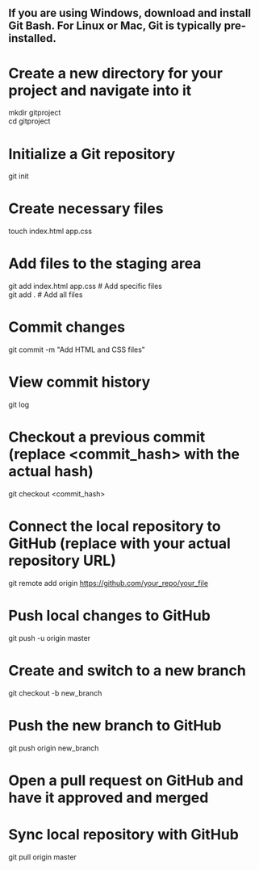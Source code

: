 ## If you are using Windows, download and install Git Bash. For Linux or Mac, Git is typically pre-installed.

# Create a new directory for your project and navigate into it
mkdir gitproject <br>
cd gitproject

# Initialize a Git repository
git init

# Create necessary files
touch index.html app.css

# Add files to the staging area
git add index.html app.css      # Add specific files <br>
 git add .                       # Add all files

# Commit changes
git commit -m "Add HTML and CSS files"

# View commit history
git log

# Checkout a previous commit (replace <commit_hash> with the actual hash)
git checkout <commit_hash>

# Connect the local repository to GitHub (replace with your actual repository URL)
git remote add origin https://github.com/your_repo/your_file

# Push local changes to GitHub
git push -u origin master

# Create and switch to a new branch
git checkout -b new_branch

# Push the new branch to GitHub
git push origin new_branch

# Open a pull request on GitHub and have it approved and merged

# Sync local repository with GitHub
git pull origin master



